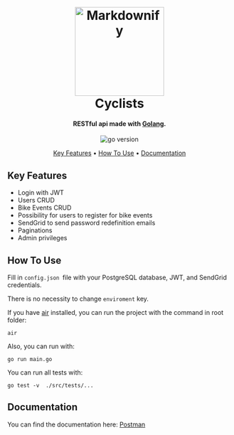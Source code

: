 <h1 align="center">
  <br>
  <a href="http://www.amitmerchant.com/electron-markdownify"><img src="https://img001.prntscr.com/file/img001/GNcP_Rd9S8We8vyzdKWmow.png" alt="Markdownify" width="200"></a>
  <br>
  Cyclists
  <br>
</h1>

<h4 align="center">RESTful api made with <a href="https://go.dev/" target="_blank">Golang</a>.</h4>

<p align="center">
  <a>
    <img src="https://img.shields.io/github/go-mod/go-version/matheusgb/cyclists" alt="go version">
  </a>
</p>

<p align="center">
  <a href="#key-features">Key Features</a> •
  <a href="#how-to-use">How To Use</a> •
  <a href="#documentation">Documentation</a>
</p>

## Key Features

* Login with JWT
* Users CRUD
* Bike Events CRUD
* Possibility for users to register for bike events
* SendGrid to send password redefinition emails
* Paginations
* Admin privileges

## How To Use

Fill in `config.json `file with your PostgreSQL database, JWT, and SendGrid credentials.

There is no necessity to change `enviroment` key.

If you have [air](https://github.com/air-verse/air) installed, you can run the project with the command in root folder:

```
air
```

Also, you can run with:

```
go run main.go
```

You can run all tests with:

```
go test -v  ./src/tests/... 
```

## Documentation

You can find the documentation here:
[Postman](https://documenter.getpostman.com/view/23223146/2sA3XQiNMY)
